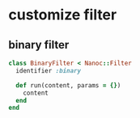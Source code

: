 # customize filter


## binary filter
```rb
class BinaryFilter < Nanoc::Filter
  identifier :binary

  def run(content, params = {})
    content
  end
end
```
